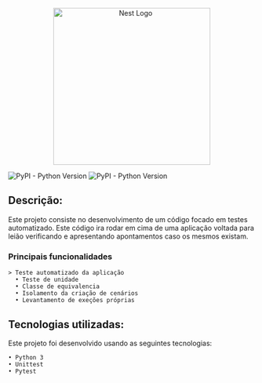 <p align="center">
  <a href="https://www.python.org/" target="blank"><img src="https://www.python.org/static/img/python-logo.png" width="320" alt="Nest Logo" /></a>
</p>


![PyPI - Python Version](https://img.shields.io/pypi/pyversions/timedelta?style=plastic)
![PyPI - Python Version](https://img.shields.io/pypi/pyversions/datetime?style=plastic)
## Descrição:


Este projeto consiste no desenvolvimento de um código focado em testes automatizado. Este código ira rodar em cima de uma aplicação voltada para leião verificando e apresentando apontamentos caso os mesmos existam.

   ### Principais funcionalidades

    > Teste automatizado da aplicação
      • Teste de unidade
      • Classe de equivalencia
      • Isolamento da criação de cenários  
      • Levantamento de exeções próprias
    
## Tecnologias utilizadas:

Este projeto foi desenvolvido usando as seguintes tecnologias:
    
    • Python 3
    • Unittest
    • Pytest
    
    
<a href="https://github.com/imersao-alura/aluraflix/blob/master/LICENSE " target="_blank"><img src="https://img.shields.io/badge/licence-MIT-blue.svg" alt="" /></a> 
